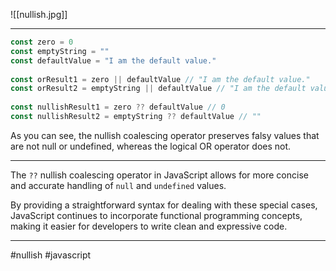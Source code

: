 


![[nullish.jpg]]

***
```javascript
const zero = 0  
const emptyString = ""  
const defaultValue = "I am the default value."  
  
const orResult1 = zero || defaultValue // "I am the default value."  
const orResult2 = emptyString || defaultValue // "I am the default value."  
  
const nullishResult1 = zero ?? defaultValue // 0  
const nullishResult2 = emptyString ?? defaultValue // ""
```

As you can see, the nullish coalescing operator preserves falsy values that are not null or undefined, whereas the logical OR operator does not.
***
The `??` nullish coalescing operator in JavaScript allows for more concise and accurate handling of `null` and `undefined` values.

By providing a straightforward syntax for dealing with these special cases, JavaScript continues to incorporate functional programming concepts, making it easier for developers to write clean and expressive code.
***



#nullish
#javascript 